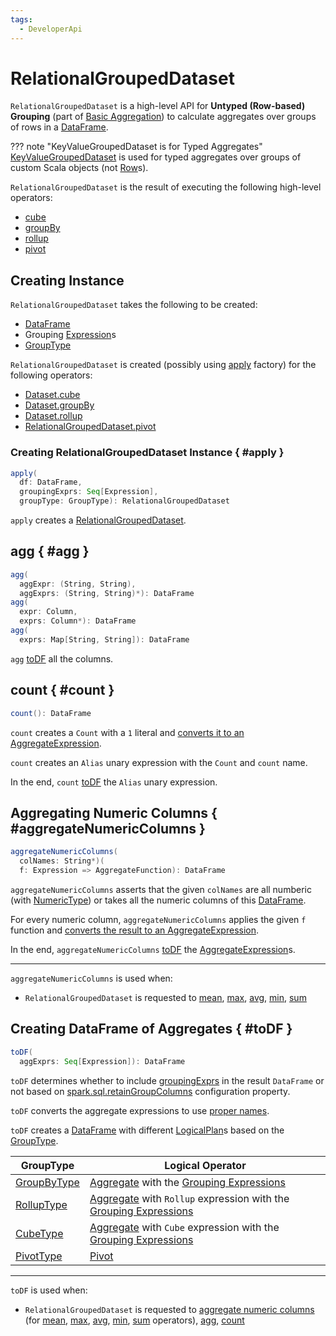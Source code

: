 ```yaml
---
tags:
  - DeveloperApi
---
```


# RelationalGroupedDataset

`RelationalGroupedDataset` is a high-level API for **Untyped (Row-based) Grouping** (part of [Basic Aggregation](aggregations/index.md)) to calculate aggregates over groups of rows in a [DataFrame](DataFrame.md).

??? note "KeyValueGroupedDataset is for Typed Aggregates"
    [KeyValueGroupedDataset](KeyValueGroupedDataset.md) is used for typed aggregates over groups of custom Scala objects (not [Row](Row.md)s).

`RelationalGroupedDataset` is the result of executing the following high-level operators:

* [cube](aggregations/index.md#cube)
* [groupBy](aggregations/index.md#groupBy)
* [rollup](aggregations/index.md#rollup)
* [pivot](aggregations/index.md#pivot)

## Creating Instance

`RelationalGroupedDataset` takes the following to be created:

* <span id="df"> [DataFrame](DataFrame.md)
* <span id="groupingExprs"> Grouping [Expression](expressions/Expression.md)s
* <span id="groupType"> [GroupType](aggregations/index.md#GroupType)

`RelationalGroupedDataset` is created (possibly using [apply](#apply) factory) for the following operators:

* [Dataset.cube](Dataset.md#cube)
* [Dataset.groupBy](Dataset.md#groupBy)
* [Dataset.rollup](Dataset.md#rollup)
* [RelationalGroupedDataset.pivot](#pivot)

### Creating RelationalGroupedDataset Instance { #apply }

```scala
apply(
  df: DataFrame,
  groupingExprs: Seq[Expression],
  groupType: GroupType): RelationalGroupedDataset
```

`apply` creates a [RelationalGroupedDataset](#creating-instance).

## agg { #agg }

```scala
agg(
  aggExpr: (String, String),
  aggExprs: (String, String)*): DataFrame
agg(
  expr: Column,
  exprs: Column*): DataFrame
agg(
  exprs: Map[String, String]): DataFrame
```

`agg` [toDF](#toDF) all the columns.

## count { #count }

```scala
count(): DataFrame
```

`count` creates a `Count` with a `1` literal and [converts it to an AggregateExpression](expressions/AggregateFunction.md#toAggregateExpression).

`count` creates an `Alias` unary expression with the `Count` and `count` name.

In the end, `count` [toDF](#toDF) the `Alias` unary expression.

## Aggregating Numeric Columns { #aggregateNumericColumns }

```scala
aggregateNumericColumns(
  colNames: String*)(
  f: Expression => AggregateFunction): DataFrame
```

`aggregateNumericColumns` asserts that the given `colNames` are all numberic (with [NumericType](types/index.md#NumericType)) or takes all the numeric columns of this [DataFrame](#df).

For every numeric column, `aggregateNumericColumns` applies the given `f` function and [converts the result to an AggregateExpression](expressions/AggregateFunction.md#toAggregateExpression).

In the end, `aggregateNumericColumns` [toDF](#toDF) the [AggregateExpression](expressions/AggregateExpression.md)s.

---

`aggregateNumericColumns` is used when:

* `RelationalGroupedDataset` is requested to [mean](#mean), [max](#max), [avg](#avg), [min](#min), [sum](#sum)

## Creating DataFrame of Aggregates { #toDF }

```scala
toDF(
  aggExprs: Seq[Expression]): DataFrame
```

`toDF` determines whether to include [groupingExprs](#groupingExprs) in the result `DataFrame` or not based on [spark.sql.retainGroupColumns](configuration-properties.md#spark.sql.retainGroupColumns) configuration property.

`toDF` converts the aggregate expressions to use [proper names](#alias).

`toDF` creates a [DataFrame](Dataset.md#ofRows) with different [LogicalPlan](logical-operators/LogicalPlan.md)s based on the [GroupType](#groupType).

GroupType | Logical Operator
----------|-----------------
 [GroupByType](aggregations/index.md#GroupByType) | [Aggregate](logical-operators/Aggregate.md) with the [Grouping Expressions](#groupingExprs)
 [RollupType](aggregations/index.md#RollupType) | [Aggregate](logical-operators/Aggregate.md) with `Rollup` expression with the [Grouping Expressions](#groupingExprs)
 [CubeType](aggregations/index.md#CubeType) | [Aggregate](logical-operators/Aggregate.md) with `Cube` expression with the [Grouping Expressions](#groupingExprs)
 [PivotType](aggregations/index.md#PivotType) | [Pivot](logical-operators/Pivot.md)

---

`toDF` is used when:

* `RelationalGroupedDataset` is requested to [aggregate numeric columns](#aggregateNumericColumns) (for [mean](#mean), [max](#max), [avg](#avg), [min](#min), [sum](#sum) operators), [agg](#agg), [count](#count)

<!---
## Review Me

!!! note
    [spark.sql.retainGroupColumns](../configuration-properties.md#spark.sql.retainGroupColumns) configuration property controls whether to retain columns used for aggregation or not (../in `RelationalGroupedDataset` operators).

=== [[agg]] Computing Aggregates Using Aggregate Column Expressions or Function Names -- `agg` Operator

`agg` creates a [DataFrame](../DataFrame.md) with the rows being the result of executing grouping expressions (../specified using [Column](../Column.md)s or names) over row groups.

!!! NOTE
    There are [untyped](../Column.md) and [typed](../TypedColumn.md) column expressions.

```scala
val countsAndSums = spark
  .range(10)
  .withColumn("group", 'id % 2)
  .groupBy("group")
  .agg(count("id") as "count", sum("id") as "sum")
```

Internally, `agg` [creates a DataFrame](#toDF) with `Aggregate` or `Pivot` logical operators.

```text
// groupBy above
scala> println(countsAndSums.queryExecution.logical.numberedTreeString)
00 'Aggregate [group#179L], [group#179L, count('id) AS count#188, sum('id) AS sum#190]
01 +- Project [id#176L, (id#176L % cast(2 as bigint)) AS group#179L]
02    +- Range (0, 10, step=1, splits=Some(8))

// rollup operator
val rollupQ = spark.range(2).rollup('id).agg(count('id))
scala> println(rollupQ.queryExecution.logical.numberedTreeString)
00 'Aggregate [rollup('id)], [unresolvedalias('id, None), count('id) AS count(id)#267]
01 +- Range (0, 2, step=1, splits=Some(8))

// cube operator
val cubeQ = spark.range(2).cube('id).agg(count('id))
scala> println(cubeQ.queryExecution.logical.numberedTreeString)
00 'Aggregate [cube('id)], [unresolvedalias('id, None), count('id) AS count(id)#280]
01 +- Range (0, 2, step=1, splits=Some(8))

// pivot operator
val pivotQ = spark.
  range(10).
  withColumn("group", 'id % 2).
  groupBy("group").
  pivot("group").
  agg(count("id"))
scala> println(pivotQ.queryExecution.logical.numberedTreeString)
00 'Pivot [group#296L], group#296: bigint, [0, 1], [count('id)]
01 +- Project [id#293L, (id#293L % cast(2 as bigint)) AS group#296L]
02    +- Range (0, 10, step=1, splits=Some(8))
```

=== [[creating-instance]] Creating RelationalGroupedDataset Instance

`RelationalGroupedDataset` takes the following when created:

* [[df]] [DataFrame](../DataFrame.md)
* [[groupingExprs]] Grouping expressions/Expression.md[expressions]
* [[groupType]] Group type (to indicate the "source" operator)

** `GroupByType` for [groupBy](index.md#groupBy)

** `CubeType`

** `RollupType`

** `PivotType`

=== [[pivot-internals]] `pivot` Operator

[source, scala]
----
pivot(pivotColumn: String): RelationalGroupedDataset // <1>
pivot(pivotColumn: String, values: Seq[Any]): RelationalGroupedDataset // <2>
pivot(pivotColumn: Column): RelationalGroupedDataset // <3>
pivot(pivotColumn: Column, values: Seq[Any]): RelationalGroupedDataset // <3>
----
<1> Selects distinct and sorted values on `pivotColumn` and calls the other `pivot` (that results in 3 extra "scanning" jobs)
<2> Preferred as more efficient because the unique values are aleady provided
<3> *New in 2.4.0*

`pivot` pivots on a `pivotColumn` column, i.e. adds new columns per distinct values in `pivotColumn`.

NOTE: `pivot` is only supported after [groupBy](index.md#groupBy) operation.

NOTE: Only one `pivot` operation is supported on a `RelationalGroupedDataset`.

```text
val visits = Seq(../
  (../0, "Warsaw", 2015),
  (../1, "Warsaw", 2016),
  (../2, "Boston", 2017)
).toDF(../"id", "city", "year")

val q = visits
  .groupBy(../"city")  // <-- rows in pivot table
  .pivot(../"year")    // <-- columns (../unique values queried)
  .count(../)          // <-- values in cells
scala> q.show
+------+----+----+----+
|  city|2015|2016|2017|
+------+----+----+----+
|Warsaw|   1|   1|null|
|Boston|null|null|   1|
+------+----+----+----+

scala> q.explain
== Physical Plan ==
HashAggregate(../keys=[city#8], functions=[pivotfirst(../year#9, count(../1) AS `count`#222L, 2015, 2016, 2017, 0, 0)])
+- Exchange hashpartitioning(../city#8, 200)
   +- HashAggregate(../keys=[city#8], functions=[partial_pivotfirst(../year#9, count(../1) AS `count`#222L, 2015, 2016, 2017, 0, 0)])
      +- *HashAggregate(../keys=[city#8, year#9], functions=[count(../1)])
         +- Exchange hashpartitioning(../city#8, year#9, 200)
            +- *HashAggregate(../keys=[city#8, year#9], functions=[partial_count(../1)])
               +- LocalTableScan [city#8, year#9]

scala> visits
  .groupBy(../'city)
  .pivot(../"year", Seq(../"2015")) // <-- one column in pivot table
  .count
  .show
+------+----+
|  city|2015|
+------+----+
|Warsaw|   1|
|Boston|null|
+------+----+
```

IMPORTANT: Use `pivot` with a list of distinct values to pivot on so Spark does not have to compute the list itself (and run three extra "scanning" jobs).

![pivot in web UI (../Distinct Values Defined Explicitly)](../images/spark-sql-pivot-webui.png)

![pivot in web UI -- Three Extra Scanning Jobs Due to Unspecified Distinct Values](../images/spark-sql-pivot-webui-scanning-jobs.png)

!!! note
    [spark.sql.pivotMaxValues](../configuration-properties.md#spark.sql.pivotMaxValues) controls the maximum number of (distinct) values that will be collected without error (when doing `pivot` without specifying the values for the pivot column).

Internally, `pivot` creates a `RelationalGroupedDataset` with `PivotType` group type and `pivotColumn` resolved using the DataFrame's columns with `values` as `Literal` expressions.

!!! note
    <<toDF, toDF>> internal method maps `PivotType` group type to a `DataFrame` with Pivot.md[Pivot] unary logical operator.

    ```text
    scala> q.queryExecution.logical
    res0: org.apache.spark.sql.catalyst.plans.logical.LogicalPlan =
    Pivot [city#8], year#9: int, [2015, 2016, 2017], [count(../1) AS count#24L]
    +- Project [_1#3 AS id#7, _2#4 AS city#8, _3#5 AS year#9]
      +- LocalRelation [_1#3, _2#4, _3#5]
    ```
-->
